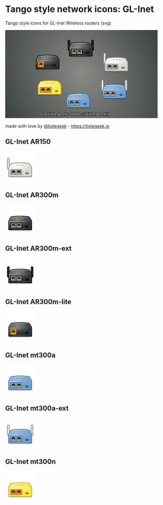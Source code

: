 # Tango style network icons:  GL-Inet

Tango style icons for GL-Inet Wireless routers (svg)

![models](models.png)

made with love by [@tixlegeek](https://twitter.com/tixlegeek) - https://tixlegeek.io 

## GL-Inet AR150

![glinet_ar150-ext](glinet_ar150-ext.svg)

## GL-Inet AR300m

![./glinet_ar300m.svg](./glinet_ar300m.svg)

## GL-Inet AR300m-ext

![./glinet_ar300m-ext.svg](./glinet_ar300m-ext.svg)

## GL-Inet AR300m-lite

![./glinet_ar300m-lite.svg](./glinet_ar300m-lite.svg)

## GL-Inet mt300a

![glinet_mt300a](glinet_mt300a.svg)

## GL-Inet mt300a-ext

![./glinet_mt300a-ext.svg](./glinet_mt300a-ext.svg)

## GL-Inet mt300n

![./glinet_mt300n.svg](./glinet_mt300n.svg)



